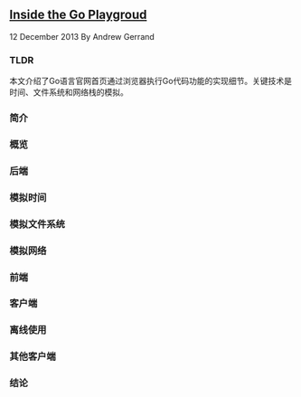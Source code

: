 ## [Inside the Go Playgroud](https://blog.golang.org/inside-the-go-playgroud)

12 December 2013 By Andrew Gerrand

### TLDR
本文介绍了Go语言官网首页通过浏览器执行Go代码功能的实现细节。关键技术是时间、文件系统和网络栈的模拟。

### 简介

### 概览

### 后端

### 模拟时间

### 模拟文件系统

### 模拟网络

### 前端

### 客户端

### 离线使用

### 其他客户端

### 结论